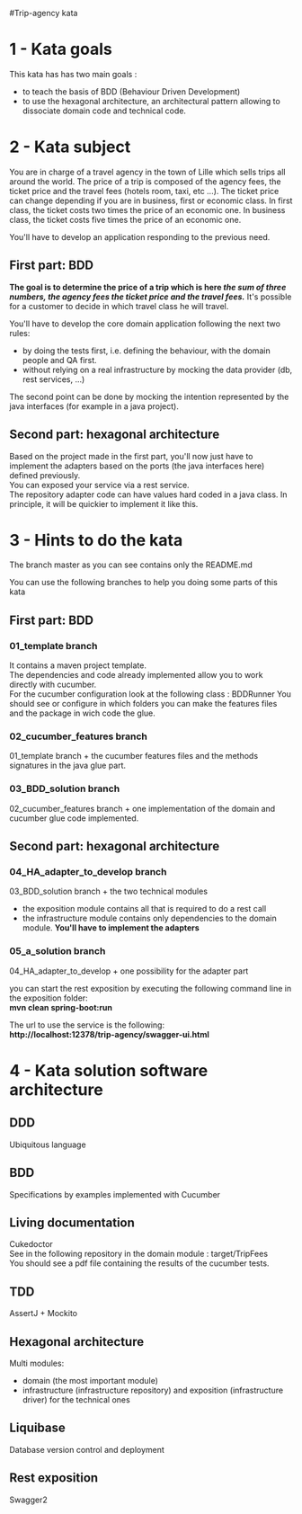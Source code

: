 #Trip-agency kata

# 1 - Kata goals
This kata has has two main goals :
- to teach the basis of BDD (Behaviour Driven Development)
- to use the hexagonal architecture, an architectural pattern allowing to dissociate domain code and technical code.

# 2 - Kata subject
You are in charge of a travel agency in the town of Lille which sells trips all around the world.
The price of a trip is composed of the agency fees, the ticket price and the travel fees (hotels room, taxi, etc ...).
The ticket price can change depending if you are in business, first or economic class.
In first class, the ticket costs two times the price of an economic one.
In business class, the ticket costs five times the price of an economic one.

You'll have to develop an application responding to the previous need.

## First part: BDD
**The goal is to determine the price of a trip which is here _the sum of three numbers, the agency fees the ticket price and the travel fees._**
It's possible for a customer to decide in which travel class he will travel.

You'll have to develop the core domain application following the next two rules:
- by doing the tests first, i.e. defining the behaviour, with the domain people and QA first.
- without relying on a real infrastructure by mocking the data provider (db, rest services, ...)

The second point can be done by mocking the intention represented by the java interfaces (for example in a java project).

## Second part: hexagonal architecture
Based on the project made in the first part, you'll now just have to implement the adapters based on the ports (the java interfaces
here) defined previously.  
You can exposed your service via a rest service.  
The repository adapter code can have values hard coded in a java class. In principle, it will be quickier to implement it like this.

# 3 - Hints to do the kata
The branch master as you can see contains only the README.md

You can use the following branches to help you doing some parts of this kata

## First part: BDD
### 01_template branch
It contains a maven project template.  
The dependencies and code already implemented allow you to work directly with cucumber.  
For the cucumber configuration look at the following class : BDDRunner
You should see or configure in which folders you can make the features files and the package in wich code the glue.

### 02_cucumber_features branch
01_template branch + the cucumber features files and the methods signatures in the java glue part.

### 03_BDD_solution branch
02_cucumber_features branch + one implementation of the domain and cucumber glue code implemented.

## Second part: hexagonal architecture
### 04_HA_adapter_to_develop branch
03_BDD_solution branch + the two technical modules
- the exposition module contains all that is required to do a rest call
- the infrastructure module contains only dependencies to the domain module. **You'll have to implement the adapters**

### 05_a_solution branch
04_HA_adapter_to_develop + one possibility for the adapter part

you can start the rest exposition by executing the following command line in the exposition folder:  
**mvn clean spring-boot:run**  

The url to use the service is the following:  
**http://localhost:12378/trip-agency/swagger-ui.html**

# 4 - Kata solution software architecture
## DDD
Ubiquitous language

## BDD
Specifications by examples implemented with Cucumber

## Living documentation
Cukedoctor  
See in the following repository in the domain module : target/TripFees   
You should see a pdf file containing the results of the cucumber tests.

## TDD
AssertJ + Mockito

## Hexagonal architecture
Multi modules: 
- domain (the most important module)
- infrastructure (infrastructure repository) and exposition (infrastructure driver) for the technical ones

## Liquibase
Database version control and deployment

## Rest exposition 
Swagger2
